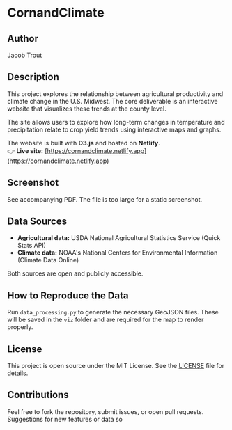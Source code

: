 # CornandClimate

## Author  
Jacob Trout

## Description  
This project explores the relationship between agricultural productivity and climate change in the U.S. Midwest. The core deliverable is an interactive website that visualizes these trends at the county level.

The site allows users to explore how long-term changes in temperature and precipitation relate to crop yield trends using interactive maps and graphs.

The website is built with **D3.js** and hosted on **Netlify**.  
👉 **Live site:** [https://cornandclimate.netlify.app](https://cornandclimate.netlify.app)

## Screenshot  
See accompanying PDF. The file is too large for a static screenshot.

## Data Sources  
- **Agricultural data:** USDA National Agricultural Statistics Service (Quick Stats API)  
- **Climate data:** NOAA's National Centers for Environmental Information (Climate Data Online)

Both sources are open and publicly accessible.

## How to Reproduce the Data  
Run `data_processing.py` to generate the necessary GeoJSON files. These will be saved in the `viz` folder and are required for the map to render properly.

## License  
This project is open source under the MIT License. See the [LICENSE](LICENSE) file for details.

## Contributions  
Feel free to fork the repository, submit issues, or open pull requests. Suggestions for new features or data so
